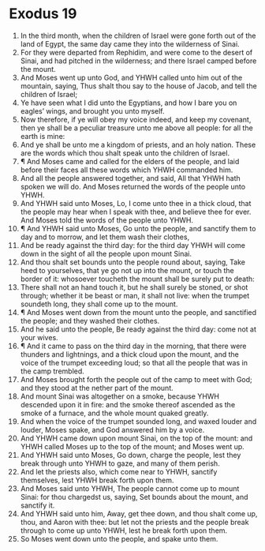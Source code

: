 ﻿# Exodus 19
1. In the third month, when the children of Israel were gone forth out of the land of Egypt, the same day came they into the wilderness of Sinai. 
2. For they were departed from Rephidim, and were come to the desert of Sinai, and had pitched in the wilderness; and there Israel camped before the mount. 
3. And Moses went up unto God, and YHWH called unto him out of the mountain, saying, Thus shalt thou say to the house of Jacob, and tell the children of Israel; 
4. Ye have seen what I did unto the Egyptians, and how I bare you on eagles’ wings, and brought you unto myself. 
5. Now therefore, if ye will obey my voice indeed, and keep my covenant, then ye shall be a peculiar treasure unto me above all people: for all the earth is mine: 
6. And ye shall be unto me a kingdom of priests, and an holy nation. These are the words which thou shalt speak unto the children of Israel. 
7. ¶ And Moses came and called for the elders of the people, and laid before their faces all these words which YHWH commanded him. 
8. And all the people answered together, and said, All that YHWH hath spoken we will do. And Moses returned the words of the people unto YHWH. 
9. And YHWH said unto Moses, Lo, I come unto thee in a thick cloud, that the people may hear when I speak with thee, and believe thee for ever. And Moses told the words of the people unto YHWH. 
10. ¶ And YHWH said unto Moses, Go unto the people, and sanctify them to day and to morrow, and let them wash their clothes, 
11. And be ready against the third day: for the third day YHWH will come down in the sight of all the people upon mount Sinai. 
12. And thou shalt set bounds unto the people round about, saying, Take heed to yourselves, that ye go not up into the mount, or touch the border of it: whosoever toucheth the mount shall be surely put to death: 
13. There shall not an hand touch it, but he shall surely be stoned, or shot through; whether it be beast or man, it shall not live: when the trumpet soundeth long, they shall come up to the mount. 
14. ¶ And Moses went down from the mount unto the people, and sanctified the people; and they washed their clothes. 
15. And he said unto the people, Be ready against the third day: come not at your wives. 
16. ¶ And it came to pass on the third day in the morning, that there were thunders and lightnings, and a thick cloud upon the mount, and the voice of the trumpet exceeding loud; so that all the people that was in the camp trembled. 
17. And Moses brought forth the people out of the camp to meet with God; and they stood at the nether part of the mount. 
18. And mount Sinai was altogether on a smoke, because YHWH descended upon it in fire: and the smoke thereof ascended as the smoke of a furnace, and the whole mount quaked greatly. 
19. And when the voice of the trumpet sounded long, and waxed louder and louder, Moses spake, and God answered him by a voice. 
20. And YHWH came down upon mount Sinai, on the top of the mount: and YHWH called Moses up to the top of the mount; and Moses went up. 
21. And YHWH said unto Moses, Go down, charge the people, lest they break through unto YHWH to gaze, and many of them perish. 
22. And let the priests also, which come near to YHWH, sanctify themselves, lest YHWH break forth upon them. 
23. And Moses said unto YHWH, The people cannot come up to mount Sinai: for thou chargedst us, saying, Set bounds about the mount, and sanctify it. 
24. And YHWH said unto him, Away, get thee down, and thou shalt come up, thou, and Aaron with thee: but let not the priests and the people break through to come up unto YHWH, lest he break forth upon them. 
25. So Moses went down unto the people, and spake unto them. 
